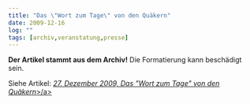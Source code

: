 ```yaml
---
title: "Das \"Wort zum Tage\" von den Quäkern"
date: 2009-12-16
log: ""
tags: [archiv,veranstatung,presse]
---
```

**Der Artikel stammt aus dem Archiv!** Die Formatierung kann beschädigt sein.

Siehe Artikel: <a href="http://www.the-independent-friend.de/?q=node/570"><i>27. Dezember 2009, Das "Wort zum Tage" von den Quäkern</i>>/a>
